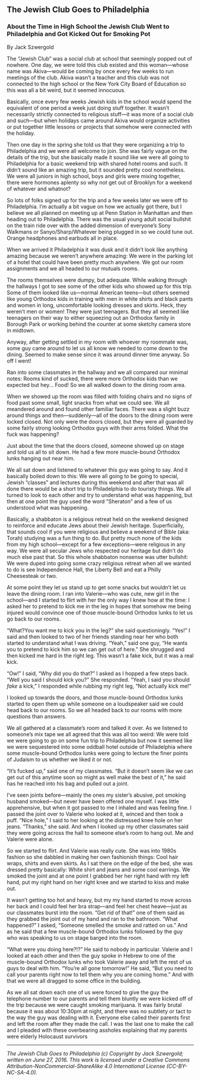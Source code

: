 ## The Jewish Club Goes to Philadelphia
### About the Time in High School the Jewish Club Went to Philadelphia and Got Kicked Out for Smoking Pot

By Jack Szwergold

The “Jewish Club” was a social club at school that seemingly popped out of nowhere. One day, we were told this club existed and this woman—whose name was Akiva—would be coming by once every few weeks to run meetings of the club. Akiva wasn’t a teacher and this club was not connected to the high school or the New York City Board of Education so this was all a bit weird, but it seemed innocuous.

Basically, once every few weeks Jewish kids in the school would spend the equivalent of one period a week just doing stuff together. It wasn’t necessarily strictly connected to religious stuff—it was more of a social club and such—but when holidays came around Akiva would organize activities or put together little lessons or projects that somehow were connected with the holiday.

Then one day in the spring she told us that they were organizing a trip to Philadelphia and we were all welcome to join. She was fairly vague on the details of the trip, but she basically made it sound like we were all going to Philadelphia for a basic weekend trip with shared hotel rooms and such. It didn’t sound like an amazing trip, but it sounded pretty cool nonetheless. We were all juniors in high school, boys and girls were mixing together, there were hormones aplenty so why not get out of Brooklyn for a weekend of whatever and whatnot?

So lots of folks signed up for the trip and a few weeks later we were off to Philadelphia. I’m actually a bit vague on how we actually got there, but I believe we all planned on meeting up at Penn Station in Manhattan and then heading out to Philadelphia. There was the usual young adult social bullshit on the train ride over with the added dimension of everyone’s Sony Walkmans or Sanyo/Sharp/Whatever being plugged in so we could tune out. Orange headphones and earbuds all in place.

When we arrived it Philadelphia it was dusk and it didn’t look like anything amazing because we weren’t anywhere amazing: We were in the parking lot of a hotel that could have been pretty much anywhere. We got our room assignments and we all headed to our mutuals rooms.

The rooms themselves were dumpy, but adequate. While walking through the hallways I got to see some of the other kids who showed up for this trip. Some of them looked like us—normal American teens—but others seemed like young Orthodox kids in training with men in white shirts and black pants and women in long, uncomfortable looking dresses and skirts. Heck, they weren’t men or women! They were just teenagers. But they all seemed like teenagers on their way to either squeezing out an Orthodox family in Borough Park or working behind the counter at some sketchy camera store in midtown.

Anyway, after getting settled in my room with whoever my roommate was, some guy came around to let us all know we needed to come down to the dining. Seemed to make sense since it was around dinner time anyway. So off I went!

Ran into some classmates in the hallway and we all compared our minimal notes: Rooms kind of sucked, there were more Orthodox kids than we expected but hey… Food! So we all walked down to the dining room area.

When we showed up the room was filled with folding chairs and no signs of food past some small, light snacks from what we could see. We all meandered around and found other familiar faces. There was a slight buzz around things and then—suddenly—all of the doors to the dining room were locked closed. Not only were the doors closed, but they were all guarded by some fairly strong looking Orthodox guys with their arms folded. What the fuck was happening?

Just about the time that the doors closed, someone showed up on stage and told us all to sit down. He had a few more muscle-bound Orthodox lunks hanging out near him.

We all sat down and listened to whatever this guy was going to say. And it basically boiled down to this: We were all going to be going to special, Jewish “classes” and lectures during this weekend and after that was all done there would be a short trip to Philadelphia to do touristy things. We all turned to look to each other and try to understand what was happening, but then at one point the guy used the word “Sheraton” and a few of us understood what was happening.

Basically, a shabbaton is a religious retreat held on the weekend designed to reinforce and educate Jews about their Jewish heritage. Superficially, that sounds cool if you were religious and believe a weekend of Bible (aka: Torah) studying was a fun thing to do. But pretty much none of the kids from my high school—except for a few exceptions—were religious in any way. We were all secular Jews who respected our heritage but didn’t do much else past that. So this whole shabbaton nonsense was utter bullshit: We were duped into going some crazy religious retreat when all we wanted to do is see Independence Hall, the Liberty Bell and eat a Philly Cheesesteak or two.

At some point they let us stand up to get some snacks but wouldn’t let us leave the dining room. I ran into Valerie—who was cute, new girl in the school—and I started to flirt with her the only way I knew how at the time: I asked her to pretend to kick me in the leg in hopes that somehow me being injured would convince one of those muscle-bound Orthodox lunks to let us go back to our rooms.

“What?You want me to kick you in the leg?” she said questioningly. “Yes!” I said and then looked to two of her friends standing near her who both started to understand what I was driving. “Yeah,” said one guy, “He wants you to pretend to kick him so we can get out of here.” She shrugged and then kicked me hard in the right leg. This wasn’t a fake kick, but it was a real kick.

“Ow!” I said, “Why did you do that?” I asked as I hopped a few steps back. “Well you said I should kick you?” She responded. “Yeah, I said you should *fake* a kick,” I responded while rubbing my right leg, “Not actually kick me!”

I looked up towards the doors, and those muscle-bound Orthodox lunks started to open them up while someone on a loudspeaker said we could head back to our rooms. So we all headed back to our rooms with more questions than answers.

We all gathered at a classmate’s room and talked it over. As we listened to someone’s mix tape we all agreed that this was all too weird: We were told we were going to go on some fun trip to Philadelphia but now it seemed like we were sequestered into some oddball hotel outside of Philadelphia where some muscle-bound Orthodox lunks were going to lecture the finer points of Judaism to us whether we liked it or not.

“It’s fucked up,” said one of my classmates. “But it doesn’t seem like we can get out of this anytime soon so might as well make the best of it,” he said has he reached into his bag and pulled out a joint.

I’ve seen joints before—mainly the ones my sister’s abusive, pot smoking husband smoked—but never have been offered one myself. I was little apprehensive, but when it got passed to me I inhaled and was feeling fine. I passed the joint over to Valerie who looked at it, winced and then took a puff. “Nice hole,” I said to her looking at the distressed knee hole on her jeans. “Thanks,” she said. And when I looked up my other classmates said they were going across the hall to someone else’s room to hang out. Me and Valerie were alone.

So we started to flirt. And Valerie was really cute. She was into 1980s fashion so she dabbled in making her own fashionish things: Cool hair wraps, shirts and even skirts. As I sat there on the edge of the bed, she was dressed pretty basically: White shirt and jeans and some cool earrings. We smoked the joint and at one point I grabbed her her right hand with my left hand, put my right hand on her right knee and we started to kiss and make out.

It wasn’t getting too hot and heavy, but my my hand started to move across her back and I could feel her bra strap—and feel her chest heave—just as our classmates burst into the room. “Get rid of that!” one of them said as they grabbed the joint out of my hand and ran to the bathroom. “What happened?” I asked, “Someone smelled the smoke and ratted on us.” And as he said that a few muscle-bound Orthodox lunks followed by the guy who was speaking to us on stage barged into the room.

“What were you doing here?!?” He said to nobody in particular. Valerie and I looked at each other and then the guy spoke in Hebrew to one of the muscle-bound Orthodox lunks who took Valerie away and left the rest of us guys to deal with him. “You’re all gone tomorrow!” He said, “But you need to call your parents right now to tell them why you are coming home.” And with that we were all dragged to some office in the building.

As we all sat down each one of us were forced to give the guy the telephone number to our parents and tell them bluntly we were kicked off of the trip because we were caught smoking marijuana. It was fairly brutal because it was about 10:30pm at night, and there was no subtlety or tact to the way the guy was dealing with it. Everyone else called their parents first and left the room after they made the call. I was the last one to make the call and I pleaded with these overbearing assholes explaining that my parents were elderly Holocaust survivors

***

*The Jewish Club Goes to Philadelphia (c) Copyright by Jack Szwergold; written on June 27, 2016. This work is licensed under a Creative Commons Attribution-NonCommercial-ShareAlike 4.0 International License (CC-BY-NC-SA-4.0).*
